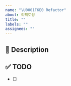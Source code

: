 ```yaml
---
name: "\U0001F6E0️ Refactor"
about: 리팩토링
title: ""
labels: ""
assignees: ""
---
```


<!--- 이슈 제목을 "[카테고리] 구현할 거 설명" 으로 작성했나요? -->
<!--- ex)[refactor] 화면 렌더링 최적화 -->

## 🚀 Description

## ✅ TODO

- [ ]
